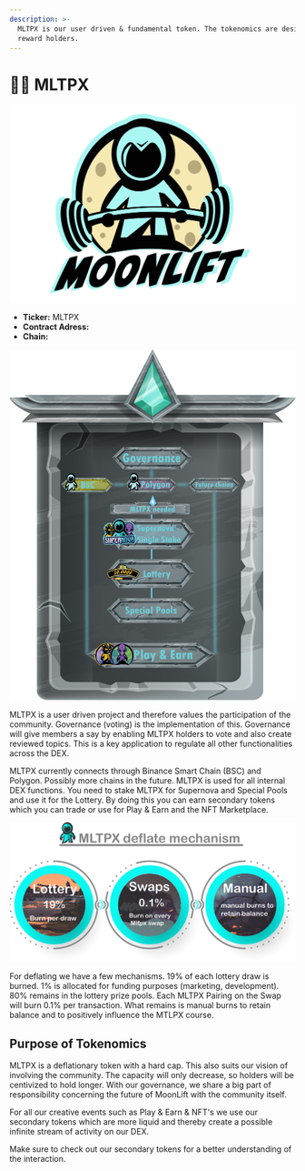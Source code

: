 ```yaml
---
description: >-
  MLTPX is our user driven & fundamental token. The tokenomics are designed to
  reward holders.
---
```


# 👩‍🚀 MLTPX

![](../.gitbook/assets/moonlift-logo-2.2-png.png)

* **Ticker:** MLTPX
* **Contract Adress:**
* **Chain:**

![](../.gitbook/assets/mltpx-governance%20%281%29.png)

MLTPX is a user driven project and therefore values the participation of the community. Governance \(voting\) is the implementation of this. Governance will give members a say by enabling MLTPX holders to vote and also create reviewed topics. This is a key application to regulate all other functionalities across the DEX.

MLTPX currently connects through Binance Smart Chain \(BSC\) and Polygon. Possibly more chains in the future. MLTPX is used for all internal DEX functions. You need to stake MLTPX for Supernova and Special Pools and use it for the Lottery. By doing this you can earn secondary tokens which you can trade or use for Play & Earn and the NFT Marketplace.

![](../.gitbook/assets/deflate-mechanism.png)



For deflating we have a few mechanisms. 19% of each lottery draw is burned. 1% is allocated for funding purposes \(marketing, development\). 80% remains in the lottery prize pools. Each MLTPX Pairing on the Swap will burn 0.1% per transaction. What remains is manual burns to retain balance and to positively influence the MTLPX course.

## Purpose of Tokenomics

MLTPX is a deflationary token with a hard cap. This also suits our vision of involving the community. The capacity will only decrease, so holders will be centivized to hold longer. With our governance, we share a big part of responsibility concerning the future of MoonLift with the community itself. 

For all our creative events such as Play & Earn & NFT's we use our secondary tokens which are more liquid and thereby create a possible infinite stream of activity on our DEX.

Make sure to check out our secondary tokens for a better understanding of the interaction.  




